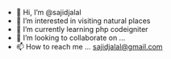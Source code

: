 - 👋 Hi, I’m @sajidjalal
- 👀 I’m interested in visiting natural places
- 🌱 I’m currently learning php codeigniter
- 💞️ I’m looking to collaborate on ...
- 📫 How to reach me ... sajidjalal@gmail.com

<!---
sajidjalal/sajidjalal is a ✨ special ✨ repository because its `README.md` (this file) appears on your GitHub profile.
You can click the Preview link to take a look at your changes.
--->
